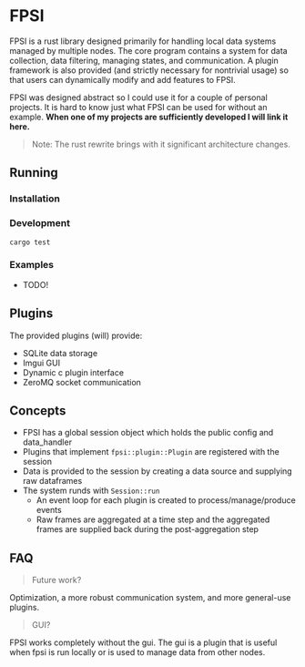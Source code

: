 # FPSI
FPSI is a rust library designed primarily for handling local data systems managed
by multiple nodes. The core program contains a system for data collection, data
filtering, managing states, and communication. A plugin framework is also
provided (and strictly necessary for nontrivial usage) so that users can
dynamically modify and add features to FPSI.

FPSI was designed abstract so I could use it for a couple of personal projects.
It is hard to know just what FPSI can be used for without an example. **When one
of my projects are sufficiently developed I will link it here.**

> Note: The rust rewrite brings with it significant architecture changes.

## Running
### Installation

### Development
`cargo test`

### Examples
- TODO!

## Plugins
The provided plugins (will) provide:
- SQLite data storage
- Imgui GUI
- Dynamic c plugin interface
- ZeroMQ socket communication

## Concepts
- FPSI has a global session object which holds the public config and data_handler
- Plugins that implement `fpsi::plugin::Plugin` are registered with the session
- Data is provided to the session by creating a data source and supplying raw dataframes
- The system runds with `Session::run`
  - An event loop for each plugin is created to process/manage/produce events
  - Raw frames are aggregated at a time step and the aggregated frames are supplied back
    during the post-aggregation step

## FAQ
> Future work?

Optimization, a more robust communication system, and more general-use plugins.

> GUI?

FPSI works completely without the gui. The gui is a plugin that is useful when
fpsi is run locally or is used to manage data from other nodes.
